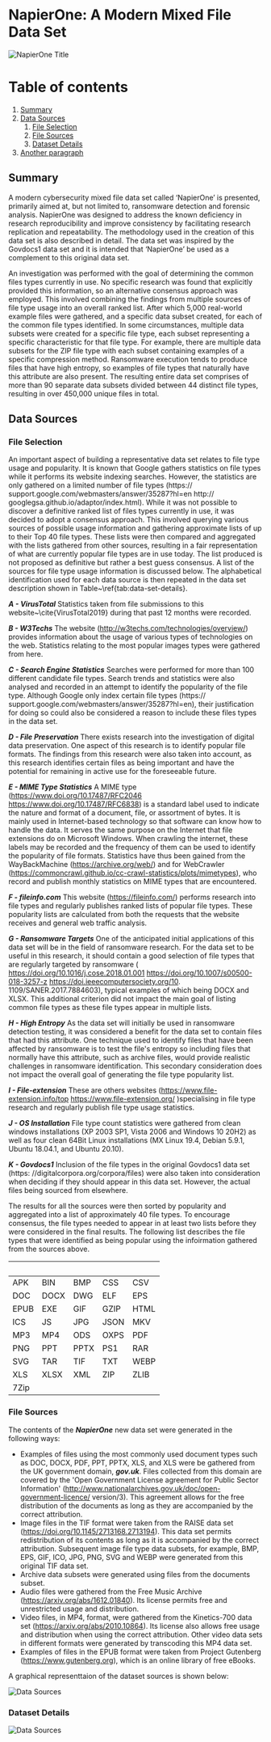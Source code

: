 # NapierOne: A Modern Mixed File Data Set

![NapierOne Title](img/NapierOne-title.jpg)
# Table of contents
1. [Summary](#Summary)
2. [Data Sources](#DataSources)
    1. [File Selection](#FileSelection)
    2. [File Sources](#FileSources)
    3. [Dataset Details](#DatasetDetails)
3. [Another paragraph](#paragraph2)

## Summary <a name="Summary"></a>
A modern cybersecurity mixed file data set called ‘NapierOne’ is presented, primarily aimed at, but not limited to, ransomware detection and forensic analysis. NapierOne was designed to address the known deficiency in research reproducibility and improve consistency by facilitating research replication and repeatability. The methodology used in the creation of this data set is also described in detail. The data set was inspired by the Govdocs1 data set and it is intended that ‘NapierOne’ be used as a complement to this original data set.

An investigation was performed with the goal of determining the common files types currently in use. No specific research was found that explicitly provided this information, so an alternative consensus approach was employed. This involved combining the findings from multiple sources of file type usage into an overall ranked list. After which 5,000 real-world example files were gathered, and a specific data subset created, for each of the common file types identified. In some circumstances, multiple data subsets were created for a specific file type, each subset representing a specific characteristic for that file type. For example, there are multiple data subsets for the ZIP file type with each subset containing examples of a specific compression method. Ransomware execution tends to produce files that have high entropy, so examples of file types that naturally have this attribute are also present. The resulting entire data set comprises of more than 90 separate data subsets divided between 44 distinct file types, resulting in over 450,000 unique files in total.

## Data Sources<a name="DataSources"></a>
### File Selection<a name="FileSelection"></a>
An important aspect of building a representative data set relates to file type usage and popularity. It is known that Google gathers statistics on file types while it performs its website indexing searches. However, the statistics are only gathered on a limited number of file types (https://
support.google.com/webmasters/answer/35287?hl=en http://
googlegsa.github.io/adaptor/index.html). 
While it was not possible to discover a definitive ranked list of files types currently in use, it was decided to adopt a consensus approach. This involved querying various sources of possible usage information and gathering approximate lists of up to their Top 40 file types. These lists were then compared and aggregated with the lists gathered from other sources, resulting in a fair representation of what are currently popular file types are in use today. The list produced is not proposed as definitive but rather a best guess consensus.
A list of the sources for file type usage information is discussed below. The alphabetical identification used for each data source is then repeated in the data set description shown in Table~\ref{tab:data-set-details}.

***A - VirusTotal*** Statistics taken from file submissions to this website~\cite{VirusTotal2019} during that past 12 months were recorded.

***B - W3Techs*** The website (http://w3techs.com/technologies/overview/) provides information about the usage of various types of technologies on the web. Statistics relating to the most popular images types were gathered from here.

***C - Search Engine Statistics*** Searches were performed for more than 100 different candidate file types. Search trends and statistics were also analysed and recorded in an attempt to identify the popularity of the file type. Although Google only index certain file types (https://
support.google.com/webmasters/answer/35287?hl=en), their justification for doing so could also be considered a reason to include these files types in the data set.

***D - File Preservation*** There exists research into the investigation of digital data preservation. One aspect of this research is to identify popular file formats. The findings from this research were also taken into account, as this research identifies certain files as being important and have the potential for remaining in active use for the foreseeable future.

***E - MIME Type Statistics*** A MIME type (https://www.doi.org/10.17487/RFC2046 https://www.doi.org/10.17487/RFC6838) is a standard label used to indicate the nature and format of a document, file, or assortment of bytes. It is mainly used in Internet-based technology so that software can know how to handle the data. It serves the same purpose on the Internet that file extensions do on Microsoft Windows. When crawling the internet, these labels may be recorded and the frequency of them can be used to identify the popularity of file formats. Statistics have thus been gained from the WayBackMachine (https://archive.org/web/) and for WebCrawler (https://commoncrawl.github.io/cc-crawl-statistics/plots/mimetypes), who record and publish monthly statistics on MIME types that are encountered.

***F - fileinfo.com*** This website (https://fileinfo.com/) performs research into file types and regularly publishes ranked lists of popular file types. These popularity lists are calculated from both the requests that the website receives and general web traffic analysis.

***G - Ransomware Targets*** One of the anticipated initial applications of this data set will be in the field of ransomware research. For the data set to be useful in this research, it should contain a good selection of file types that are regularly targeted by ransomware ( https://doi.org/10.1016/j.cose.2018.01.001 https://doi.org/10.1007/s00500-018-3257-z https://doi.ieeecomputersociety.org/10.
1109/SANER.2017.7884603), typical examples of which being DOCX and XLSX. This additional criterion did not impact the main goal of listing common file types as these file types appear in multiple lists.

***H - High Entropy*** As the data set will initially be used in ransomware detection testing, it was considered a benefit for the data set to contain files that had this attribute. One technique used to identify files that have been affected by ransomware is to test the file's entropy so including files that normally have this attribute, such as archive files, would provide realistic challenges in ransomware identification. This secondary consideration does not impact the overall goal of generating the file type popularity list.

***I - File-extension*** These are others websites (https://www.file-extension.info/top  https://www.file-extension.org/ )specialising in file type research and regularly publish file type usage statistics.

***J - OS Installation*** File type count statistics were gathered from clean windows installations (XP 2003 SP1, Vista 2006 and Windows 10 20H2) as well as four clean 64Bit Linux installations (MX Linux 19.4, Debian 5.9.1, Ubuntu 18.04.1, and Ubuntu 20.10).

***K - Govdocs1*** Inclusion of the file types in the original Govdocs1 data set (https:
//digitalcorpora.org/corpora/files) were also taken into consideration when deciding if they should appear in this data set. However, the actual files being sourced from elsewhere.

The results for all the sources were then sorted by popularity and aggregated into a list of approximately 40 file types. To encourage consensus, the file types needed to appear in at least two lists before they were considered in the final results. The following list describes the file types that were identified as being popular using the infoirmation gathered from the sources above.


| &nbsp; | &nbsp; | &nbsp; | &nbsp; | &nbsp; |
| ------ | ------ | ------ | ------ | ------ | 
| APK    | BIN    | BMP    | CSS    | CSV    |     
| DOC    | DOCX   | DWG    | ELF    | EPS    |
| EPUB   | EXE    | GIF    | GZIP   | HTML   | 
| ICS    | JS     | JPG    | JSON   | MKV    | 
| MP3    | MP4    | ODS    | OXPS   | PDF    | 
| PNG    | PPT    | PPTX   | PS1    | RAR    |
| SVG    | TAR    | TIF    | TXT    | WEBP   | 
| XLS    | XLSX   | XML    | ZIP    | ZLIB   | 
|7Zip|||||




### File Sources <a name="FileSources"></a>
The contents of the ***NapierOne*** new data set were generated in the following ways:
- Examples of files using the most commonly used document types such as DOC, DOCX, PDF, PPT, PPTX, XLS, and XLS  were be gathered from the UK government domain, ***gov.uk***. Files collected from this domain are covered by the 'Open Government License agreement for Public Sector Information' (http://www.nationalarchives.gov.uk/doc/open-government-licence/
version/3). This agreement allows for the free distribution of the documents as long as they are accompanied by the correct attribution.
- Image files in the TIF format were taken from the RAISE data set (https://doi.org/10.1145/2713168.2713194). This data set permits redistribution of its contents as long as it is accompanied by the correct attribution. Subsequent image file type data subsets, for example, BMP, EPS, GIF, ICO, JPG, PNG, SVG and WEBP were generated from this original TIF data set.
- Archive data subsets were generated using files from the documents subset.
- Audio files were gathered from the Free Music Archive (https://arxiv.org/abs/1612.01840). Its license permits free and unrestricted usage and distribution.
- Video files, in MP4, format, were gathered from the Kinetics-700 data set (https://arxiv.org/abs/2010.10864). Its license also allows free usage and distribution when using the correct attribution. Other video data sets in different formats were generated by transcoding this MP4 data set.
- Examples of files in the EPUB format were taken from Project Gutenberg (https://www.gutenberg.org), which is an online library of free eBooks.

A graphical representtaion of the dataset sources is shown below:

![Data Sources](img/sources3.png)

### Dataset Details <a name="DatasetDetails"></a>
![Data Sources](img/napierone-details1.jpg)




